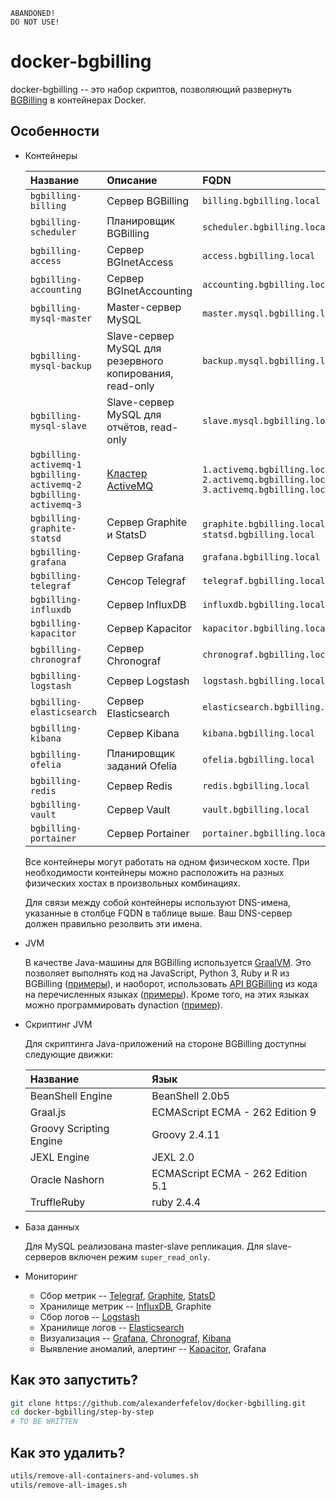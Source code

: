     ABANDONED!
    DO NOT USE!

# docker-bgbilling

docker-bgbilling -- это набор скриптов, позволяющий развернуть [BGBilling](https://bgbilling.ru/) в контейнерах Docker.

## Особенности

* Контейнеры

    | Название | Описание | FQDN
    |:---------|:---------|:----
    | `bgbilling-billing`         | Сервер BGBilling | `billing.bgbilling.local`
    | `bgbilling-scheduler`       | Планировщик BGBilling | `scheduler.bgbilling.local`
    | `bgbilling-access`          | Сервер BGInetAccess | `access.bgbilling.local`
    | `bgbilling-accounting`      | Сервер BGInetAccounting | `accounting.bgbilling.local`
    | `bgbilling-mysql-master`    | Master-сервер MySQL | `master.mysql.bgbilling.local` 
    | `bgbilling-mysql-backup`    | Slave-сервер MySQL для резервного копирования, read-only | `backup.mysql.bgbilling.local`
    | `bgbilling-mysql-slave`     | Slave-сервер MySQL для отчётов, read-only | `slave.mysql.bgbilling.local`
    | `bgbilling-activemq-1`<br>`bgbilling-activemq-2`<br>`bgbilling-activemq-3` | [Кластер ActiveMQ](activemq/README.md) | `1.activemq.bgbilling.local`<br>`2.activemq.bgbilling.local`<br>`3.activemq.bgbilling.local`
    | `bgbilling-graphite-statsd` | Сервер Graphite и StatsD | `graphite.bgbilling.local`, `statsd.bgbilling.local`
    | `bgbilling-grafana`         | Сервер Grafana | `grafana.bgbilling.local`
    | `bgbilling-telegraf`        | Сенсор Telegraf | `telegraf.bgbilling.local`
    | `bgbilling-influxdb`        | Сервер InfluxDB | `influxdb.bgbilling.local`
    | `bgbilling-kapacitor`       | Сервер Kapacitor | `kapacitor.bgbilling.local`
    | `bgbilling-chronograf`      | Сервер Chronograf | `chronograf.bgbilling.local`
    | `bgbilling-logstash`        | Сервер Logstash | `logstash.bgbilling.local`
    | `bgbilling-elasticsearch`   | Сервер Elasticsearch | `elasticsearch.bgbilling.local`
    | `bgbilling-kibana`          | Сервер Kibana | `kibana.bgbilling.local`
    | `bgbilling-ofelia`          | Планировщик заданий Ofelia | `ofelia.bgbilling.local`
    | `bgbilling-redis`           | Сервер Redis | `redis.bgbilling.local`
    | `bgbilling-vault`           | Сервер Vault | `vault.bgbilling.local`
    | `bgbilling-portainer`       | Сервер Portainer | `portainer.bgbilling.local`

    Все контейнеры могут работать на одном физическом хосте. При необходимости контейнеры можно расположить
    на разных физических хостах в произвольных комбинациях.

    Для связи между собой контейнеры используют DNS-имена, указанные в столбце FQDN в таблице выше. Ваш DNS-сервер должен
    правильно резолвить эти имена.

* JVM

    В качестве Java-машины для BGBilling используется [GraalVM](https://www.graalvm.org/). Это позволяет выполнять код
    на JavaScript, Python 3, Ruby и R из BGBilling ([примеры](dyn/container/dyn/demo/polyglot)), и наоборот, использовать
    [API BGBilling](https://bgbilling.ru/v7.1/javadoc/index.html) из кода на перечисленных языках ([примеры](dyn/container/polyglot/demo/)).
    Кроме того, на этих языках можно программировать dynaction ([пример](dyn/container/dyn/demo/dynaction/Python.java)).

* Скриптинг JVM

    Для скриптинга Java-приложений на стороне BGBilling доступны следующие движки:

    | Название | Язык
    |:---------|:----
    | BeanShell Engine        | BeanShell 2.0b5
    | Graal.js                | ECMAScript ECMA - 262 Edition 9
    | Groovy Scripting Engine | Groovy 2.4.11
    | JEXL Engine             | JEXL 2.0
    | Oracle Nashorn          | ECMAScript ECMA - 262 Edition 5.1
    | TruffleRuby             | ruby 2.4.4

* База данных

    Для MySQL реализована master-slave репликация. Для slave-серверов включен режим `super_read_only`.

* Мониторинг

    * Сбор метрик -- [Telegraf](https://www.influxdata.com/time-series-platform/telegraf/), [Graphite](https://graphiteapp.org/), [StatsD](https://github.com/statsd/statsd)
    * Хранилище метрик -- [InfluxDB](https://www.influxdata.com/products/influxdb-overview/), Graphite
    * Сбор логов -- [Logstash](https://www.elastic.co/products/logstash)
    * Хранилище логов -- [Elasticsearch](https://www.elastic.co/products/elasticsearch)
    * Визуализация -- [Grafana](https://grafana.com/), [Chronograf](https://www.influxdata.com/time-series-platform/chronograf/), [Kibana](https://www.elastic.co/products/kibana)
    * Выявление аномалий, алертинг -- [Kapacitor](https://www.influxdata.com/time-series-platform/kapacitor/), Grafana

## Как это запустить?

```bash
git clone https://github.com/alexanderfefelov/docker-bgbilling.git
cd docker-bgbilling/step-by-step
# TO BE WRITTEN

```

## Как это удалить?

```bash
utils/remove-all-containers-and-volumes.sh
utils/remove-all-images.sh
```
